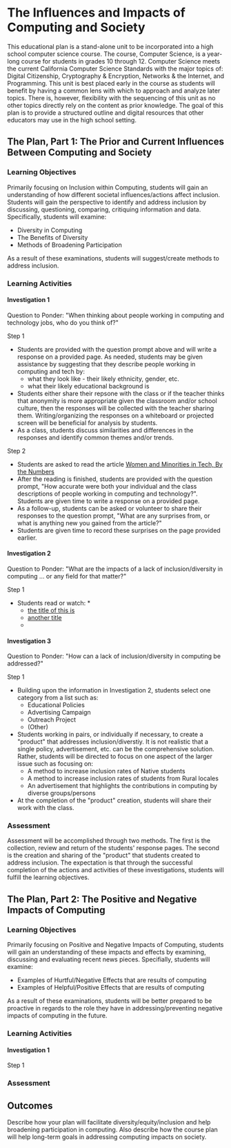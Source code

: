 # The Influences and Impacts of Computing and Society

This educational plan is a stand-alone unit to be incorporated into a high school computer science course.  The course, Computer Science, is a year-long course for students in grades 10 through 12.  Computer Science meets the current California Computer Science Standards with the major topics of: Digital Citizenship, Cryptography & Encryption, Networks & the Internet, and Programming.  This unit is best placed early in the course as students will benefit by having a common lens with which to approach and analyze later topics.  There is, however, flexibility with the sequencing of this unit as no other topics directly rely on the content as prior knowledge.  The goal of this plan is to provide a structured outline and digital resources that other educators may use in the high school setting.



## The Plan, Part 1: The Prior and Current Influences Between Computing and Society

### Learning Objectives

Primarily focusing on Inclusion within Computing, students will gain an understanding of how different societal influences/actions affect inclusion.  Students will gain the perspective to identify and address inclusion by discussing, questioning, comparing, critiquing information and data.  Specifically, students will examine:
  * Diversity in Computing
  * The Benefits of Diversity
  * Methods of Broadening Participation  

As a result of these examinations, students will suggest/create methods to address inclusion.

### Learning Activities

#### Investigation 1
 
Question to Ponder: "When thinking about people working in computing and technology jobs, who do you think of?"

Step 1  
  * Students are provided with the question prompt above and will write a response on a provided page.  As needed, students may be given assistance by suggesting that they describe people working in computing and tech by:
    * what they look like - their likely ethnicity, gender, etc.
    * what their likely educational background is
  * Students either share their repsone with the class or if the teacher thinks that anonymity is more appropriate given the classroom and/or school culture, then the responses will be collected with the teacher sharing them.  Writing/organizing the responses on a whiteboard or projected screen will be beneficial for analysis by students.
  * As a class, students discuss similarities and differences in the responses and identify common themes and/or trends.

Step 2  
  * Students are asked to read the article [Women and Minorities in Tech, By the Numbers](https://www.wired.com/story/computer-science-graduates-diversity/)
  * After the reading is finished, students are provided with the question prompt, "How accurate were both your individual and the class descriptions of people working in computing and technology?".  Students are given time to write a response on a provided page.
  * As a follow-up, students can be asked or volunteer to share their responses to the question prompt, "What are any surprises from, or what is anything new you gained from the article?"
  * Students are given time to record these surprises on the page provided earlier.

#### Investigation 2

Question to Ponder: "What are the impacts of a lack of inclusion/diversity in computing ... or any field for that matter?"

Step 1  
  * Students read or watch:
    * 
    * [the title of this is](https://uncf.org/the-latest/why-creating-a-diverse-workforce-matters)
    * [another title](https://aofund.org/resource/why-workplace-diversity-matters/)
    * 


#### Investigation 3

Question to Ponder: "How can a lack of inclusion/diversity in computing be addressed?"

Step 1  
  * Building upon the information in Investigation 2, students select one category from a list such as:
    * Educational Policies
    * Advertising Campaign
    * Outreach Project
    * (Other)  
  * Students working in pairs, or individually if necessary, to create a "product" that addresses inclusion/diverstiy.  It is not realistic that a single policy, advertisement, etc. can be the comprehensive solution.  Rather, students will be directed to focus on one aspect of the larger issue such as focusing on:
    * A method to increase inclusion rates of Native students
    * A method to increase inclusion rates of students from Rural locales
    * An advertisement that highlights the contributions in computing by diverse groups/persons
  * At the completion of the "product" creation, students will share their work with the class.

### Assessment

Assessment will be accomplished through two methods.  The first is the collection, review and return of the students' response pages.  The second is the creation and sharing of the "product" that students created to address inclusion.  The expectation is that through the successful completion of the actions and activities of these investigations, students will fulfill the learning objectives.


## The Plan, Part 2: The Positive and Negative Impacts of Computing

### Learning Objectives

Primarily focusing on Positive and Negative Impacts of Computing, students will gain an understanding of these impacts and effects by examining, discussing and evaluating recent news pieces.  Specifially, students will examine:
  * Examples of Hurtful/Negative Effects that are results of computing
  * Examples of Helpful/Positive Effects that are results of computing  

As a result of these examinations, students will be better prepared to be proactive in regards to the role they have in addressing/preventing negative impacts of computing in the future.

### Learning Activities

#### Investigation 1

Step 1  


### Assessment


## Outcomes

Describe how your plan will facilitate diversity/equity/inclusion and help broadening participation in computing. Also describe how the course plan will help long-term goals in addressing computing impacts on society.

